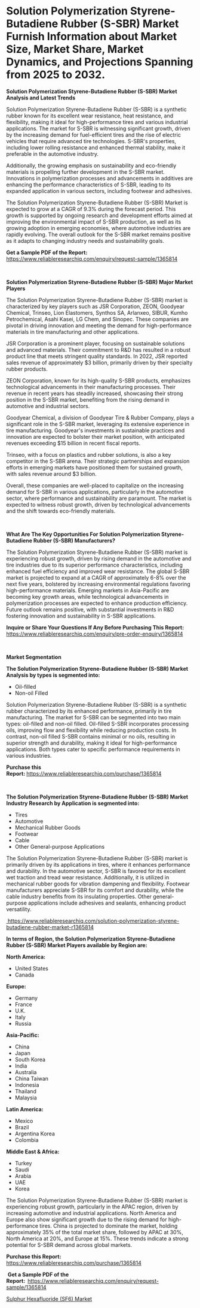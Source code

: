 <p><h1>Solution Polymerization Styrene-Butadiene Rubber (S-SBR) Market Furnish Information about Market Size, Market Share, Market Dynamics, and Projections Spanning from 2025 to 2032.</h1></p><p><strong>Solution Polymerization Styrene-Butadiene Rubber (S-SBR) Market Analysis and Latest Trends</strong></p>
<p><p>Solution Polymerization Styrene-Butadiene Rubber (S-SBR) is a synthetic rubber known for its excellent wear resistance, heat resistance, and flexibility, making it ideal for high-performance tires and various industrial applications. The market for S-SBR is witnessing significant growth, driven by the increasing demand for fuel-efficient tires and the rise of electric vehicles that require advanced tire technologies. S-SBR's properties, including lower rolling resistance and enhanced thermal stability, make it preferable in the automotive industry.</p><p>Additionally, the growing emphasis on sustainability and eco-friendly materials is propelling further development in the S-SBR market. Innovations in polymerization processes and advancements in additives are enhancing the performance characteristics of S-SBR, leading to its expanded application in various sectors, including footwear and adhesives.</p><p>The Solution Polymerization Styrene-Butadiene Rubber (S-SBR) Market is expected to grow at a CAGR of 9.3% during the forecast period. This growth is supported by ongoing research and development efforts aimed at improving the environmental impact of S-SBR production, as well as its growing adoption in emerging economies, where automotive industries are rapidly evolving. The overall outlook for the S-SBR market remains positive as it adapts to changing industry needs and sustainability goals.</p></p>
<p><strong>Get a Sample PDF of the Report:&nbsp;</strong> <a href="https://www.reliableresearchiq.com/enquiry/request-sample/1365814?utm_campaign=2293&utm_medium=2&utm_source=Github&utm_content=ia&utm_term=02042025&utm_id=solution-polymerization-styrene-butadiene-rubber-s-sbr">https://www.reliableresearchiq.com/enquiry/request-sample/1365814</a></p>
<p>&nbsp;</p>
<p><strong>Solution Polymerization Styrene-Butadiene Rubber (S-SBR) Major Market Players</strong></p>
<p><p>The Solution Polymerization Styrene-Butadiene Rubber (S-SBR) market is characterized by key players such as JSR Corporation, ZEON, Goodyear Chemical, Trinseo, Lion Elastomers, Synthos SA, Arlanxeo, SIBUR, Kumho Petrochemical, Asahi Kasei, LG Chem, and Sinopec. These companies are pivotal in driving innovation and meeting the demand for high-performance materials in tire manufacturing and other applications.</p><p>JSR Corporation is a prominent player, focusing on sustainable solutions and advanced materials. Their commitment to R&D has resulted in a robust product line that meets stringent quality standards. In 2022, JSR reported sales revenue of approximately $3 billion, primarily driven by their specialty rubber products.</p><p>ZEON Corporation, known for its high-quality S-SBR products, emphasizes technological advancements in their manufacturing processes. Their revenue in recent years has steadily increased, showcasing their strong position in the S-SBR market, benefiting from the rising demand in automotive and industrial sectors.</p><p>Goodyear Chemical, a division of Goodyear Tire & Rubber Company, plays a significant role in the S-SBR market, leveraging its extensive experience in tire manufacturing. Goodyear's investments in sustainable practices and innovation are expected to bolster their market position, with anticipated revenues exceeding $15 billion in recent fiscal reports.</p><p>Trinseo, with a focus on plastics and rubber solutions, is also a key competitor in the S-SBR arena. Their strategic partnerships and expansion efforts in emerging markets have positioned them for sustained growth, with sales revenue around $3 billion.</p><p>Overall, these companies are well-placed to capitalize on the increasing demand for S-SBR in various applications, particularly in the automotive sector, where performance and sustainability are paramount. The market is expected to witness robust growth, driven by technological advancements and the shift towards eco-friendly materials.</p></p>
<p>&nbsp;</p>
<p><strong>What Are The Key Opportunities For Solution Polymerization Styrene-Butadiene Rubber (S-SBR) Manufacturers?</strong></p>
<p><p>The Solution Polymerization Styrene-Butadiene Rubber (S-SBR) market is experiencing robust growth, driven by rising demand in the automotive and tire industries due to its superior performance characteristics, including enhanced fuel efficiency and improved wear resistance. The global S-SBR market is projected to expand at a CAGR of approximately 6-8% over the next five years, bolstered by increasing environmental regulations favoring high-performance materials. Emerging markets in Asia-Pacific are becoming key growth areas, while technological advancements in polymerization processes are expected to enhance production efficiency. Future outlook remains positive, with substantial investments in R&D fostering innovation and sustainability in S-SBR applications.</p></p>
<p><strong>Inquire or Share Your Questions If Any Before Purchasing This Report:</strong> <a href="https://www.reliableresearchiq.com/enquiry/pre-order-enquiry/1365814?utm_campaign=2293&utm_medium=2&utm_source=Github&utm_content=ia&utm_term=02042025&utm_id=solution-polymerization-styrene-butadiene-rubber-s-sbr">https://www.reliableresearchiq.com/enquiry/pre-order-enquiry/1365814</a></p>
<p>&nbsp;</p>
<p><strong>Market Segmentation</strong></p>
<p><strong>The Solution Polymerization Styrene-Butadiene Rubber (S-SBR) Market Analysis by types is segmented into:</strong></p>
<p><ul><li>Oil-filled</li><li>Non-oil Filled</li></ul></p>
<p><p>Solution Polymerization Styrene-Butadiene Rubber (S-SBR) is a synthetic rubber characterized by its enhanced performance, primarily in tire manufacturing. The market for S-SBR can be segmented into two main types: oil-filled and non-oil filled. Oil-filled S-SBR incorporates processing oils, improving flow and flexibility while reducing production costs. In contrast, non-oil filled S-SBR contains minimal or no oils, resulting in superior strength and durability, making it ideal for high-performance applications. Both types cater to specific performance requirements in various industries.</p></p>
<p><strong>Purchase this Report:&nbsp;</strong><a href="https://www.reliableresearchiq.com/purchase/1365814?utm_campaign=2293&utm_medium=2&utm_source=Github&utm_content=ia&utm_term=02042025&utm_id=solution-polymerization-styrene-butadiene-rubber-s-sbr">https://www.reliableresearchiq.com/purchase/1365814</a></p>
<p>&nbsp;</p>
<p><strong>The Solution Polymerization Styrene-Butadiene Rubber (S-SBR) Market Industry Research by Application is segmented into:</strong></p>
<p><ul><li>Tires</li><li>Automotive</li><li>Mechanical Rubber Goods</li><li>Footwear</li><li>Cable</li><li>Other General-purpose Applications</li></ul></p>
<p><p>The Solution Polymerization Styrene-Butadiene Rubber (S-SBR) market is primarily driven by its applications in tires, where it enhances performance and durability. In the automotive sector, S-SBR is favored for its excellent wet traction and tread wear resistance. Additionally, it is utilized in mechanical rubber goods for vibration dampening and flexibility. Footwear manufacturers appreciate S-SBR for its comfort and durability, while the cable industry benefits from its insulating properties. Other general-purpose applications include adhesives and sealants, enhancing product versatility.</p></p>
<p><a href="https://www.reliableresearchiq.com/solution-polymerization-styrene-butadiene-rubber-market-r1365814?utm_campaign=2293&utm_medium=2&utm_source=Github&utm_content=ia&utm_term=02042025&utm_id=solution-polymerization-styrene-butadiene-rubber-s-sbr">&nbsp;https://www.reliableresearchiq.com/solution-polymerization-styrene-butadiene-rubber-market-r1365814</a></p>
<p><strong>In terms of Region, the Solution Polymerization Styrene-Butadiene Rubber (S-SBR) Market Players available by Region are:</strong></p>
<p>
    <p> <strong> North America: </strong>
        <ul>
            <li>United States</li>
            <li>Canada</li>
        </ul>
        </p> 
    <p> <strong> Europe: </strong>
        <ul>
            <li>Germany</li>
            <li>France</li>
            <li>U.K.</li>
            <li>Italy</li>
            <li>Russia</li>
        </ul>
        </p> 
    <p> <strong> Asia-Pacific: </strong>
        <ul>
            <li>China</li>
            <li>Japan</li>
            <li>South Korea</li>
            <li>India</li>
            <li>Australia</li>
            <li>China Taiwan</li>
            <li>Indonesia</li>
            <li>Thailand</li>
            <li>Malaysia</li>
        </ul>
        </p> 
    <p> <strong> Latin America: </strong>
        <ul>
            <li>Mexico</li>
            <li>Brazil</li>
            <li>Argentina Korea</li>
            <li>Colombia</li>
        </ul>
        </p> 
    <p> <strong> Middle East & Africa: </strong>
        <ul>
            <li>Turkey</li>
            <li>Saudi</li>
            <li>Arabia</li>
            <li>UAE</li>
            <li>Korea</li>
        </ul>
    </p>
    </p>
<p><p>The Solution Polymerization Styrene-Butadiene Rubber (S-SBR) market is experiencing robust growth, particularly in the APAC region, driven by increasing automotive and industrial applications. North America and Europe also show significant growth due to the rising demand for high-performance tires. China is projected to dominate the market, holding approximately 35% of the total market share, followed by APAC at 30%, North America at 20%, and Europe at 15%. These trends indicate a strong potential for S-SBR demand across global markets.</p></p>
<p><strong>Purchase this Report: </strong><a href="https://www.reliableresearchiq.com/purchase/1365814?utm_campaign=2293&utm_medium=2&utm_source=Github&utm_content=ia&utm_term=02042025&utm_id=solution-polymerization-styrene-butadiene-rubber-s-sbr">https://www.reliableresearchiq.com/purchase/1365814</a></p>
<p>&nbsp;<strong>Get a Sample PDF of the Report:&nbsp;&nbsp;</strong><a href="https://www.reliableresearchiq.com/enquiry/request-sample/1365814?utm_campaign=2293&utm_medium=2&utm_source=Github&utm_content=ia&utm_term=02042025&utm_id=solution-polymerization-styrene-butadiene-rubber-s-sbr">https://www.reliableresearchiq.com/enquiry/request-sample/1365814</a></p>
<p><strong></strong></p>
<p><p><a href="https://github.com/sungbruington660/Market-Research-Report-List-1/blob/main/sulphur-hexafluoride-sf6-market.md?utm_campaign=2293&utm_medium=2&utm_source=Github&utm_content=ia&utm_term=02042025&utm_id=solution-polymerization-styrene-butadiene-rubber-s-sbr">Sulphur Hexafluoride (SF6) Market</a></p></p>
